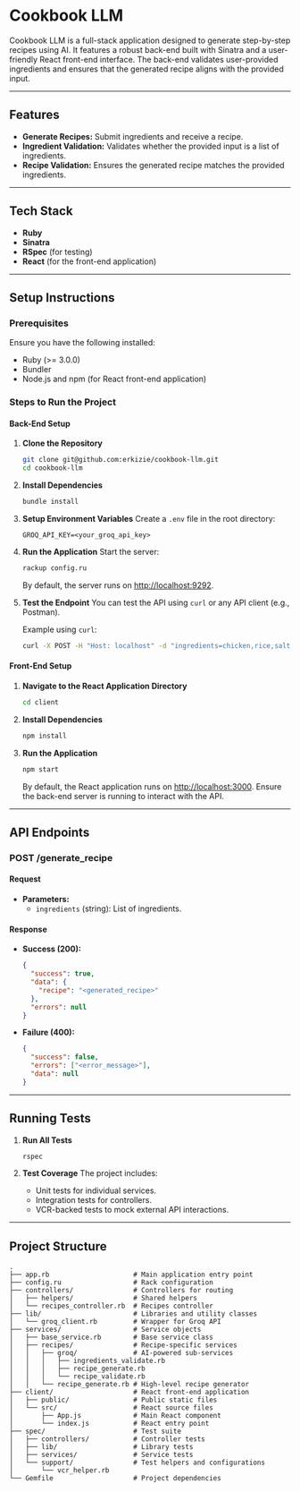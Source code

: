 # Cookbook LLM

Cookbook LLM is a full-stack application designed to generate step-by-step recipes using AI. It features a robust back-end built with Sinatra and a user-friendly React front-end interface. The back-end validates user-provided ingredients and ensures that the generated recipe aligns with the provided input.

---

## Features

- **Generate Recipes:** Submit ingredients and receive a recipe.
- **Ingredient Validation:** Validates whether the provided input is a list of ingredients.
- **Recipe Validation:** Ensures the generated recipe matches the provided ingredients.

---

## Tech Stack

- **Ruby**
- **Sinatra**
- **RSpec** (for testing)
- **React** (for the front-end application)

---

## Setup Instructions

### Prerequisites

Ensure you have the following installed:

- Ruby (>= 3.0.0)
- Bundler
- Node.js and npm (for React front-end application)

### Steps to Run the Project

#### Back-End Setup

1. **Clone the Repository**

   ```bash
   git clone git@github.com:erkizie/cookbook-llm.git
   cd cookbook-llm
   ```

2. **Install Dependencies**

   ```bash
   bundle install
   ```

3. **Setup Environment Variables**
   Create a `.env` file in the root directory:

   ```env
   GROQ_API_KEY=<your_groq_api_key>
   ```

4. **Run the Application**
   Start the server:

   ```bash
   rackup config.ru
   ```

   By default, the server runs on [http://localhost:9292](http://localhost:9292).

5. **Test the Endpoint**
   You can test the API using `curl` or any API client (e.g., Postman).

   Example using `curl`:

   ```bash
   curl -X POST -H "Host: localhost" -d "ingredients=chicken,rice,salt" http://localhost:9292/generate_recipe
   ```

#### Front-End Setup

1. **Navigate to the React Application Directory**

   ```bash
   cd client
   ```

2. **Install Dependencies**

   ```bash
   npm install
   ```

3. **Run the Application**

   ```bash
   npm start
   ```

   By default, the React application runs on [http://localhost:3000](http://localhost:3000). Ensure the back-end server is running to interact with the API.

---

## API Endpoints

### **POST /generate_recipe**

#### Request

- **Parameters:**
  - `ingredients` (string): List of ingredients.

#### Response

- **Success (200):**
  ```json
  {
    "success": true,
    "data": {
      "recipe": "<generated_recipe>"
    },
    "errors": null
  }
  ```
- **Failure (400):**
  ```json
  {
    "success": false,
    "errors": ["<error_message>"],
    "data": null
  }
  ```

---

## Running Tests

1. **Run All Tests**

   ```bash
   rspec
   ```

2. **Test Coverage**
   The project includes:
   - Unit tests for individual services.
   - Integration tests for controllers.
   - VCR-backed tests to mock external API interactions.

---

## Project Structure

```
.
├── app.rb                     # Main application entry point
├── config.ru                  # Rack configuration
├── controllers/               # Controllers for routing
│   ├── helpers/               # Shared helpers
│   └── recipes_controller.rb  # Recipes controller
├── lib/                       # Libraries and utility classes
│   └── groq_client.rb         # Wrapper for Groq API
├── services/                  # Service objects
│   ├── base_service.rb        # Base service class
│   ├── recipes/               # Recipe-specific services
│   │   ├── groq/              # AI-powered sub-services
│   │   │   ├── ingredients_validate.rb
│   │   │   ├── recipe_generate.rb
│   │   │   └── recipe_validate.rb
│   │   └── recipe_generate.rb # High-level recipe generator
├── client/                    # React front-end application
│   ├── public/                # Public static files
│   └── src/                   # React source files
│       ├── App.js             # Main React component
│       └── index.js           # React entry point
├── spec/                      # Test suite
│   ├── controllers/           # Controller tests
│   ├── lib/                   # Library tests
│   ├── services/              # Service tests
│   └── support/               # Test helpers and configurations
│       └── vcr_helper.rb
└── Gemfile                    # Project dependencies
```
